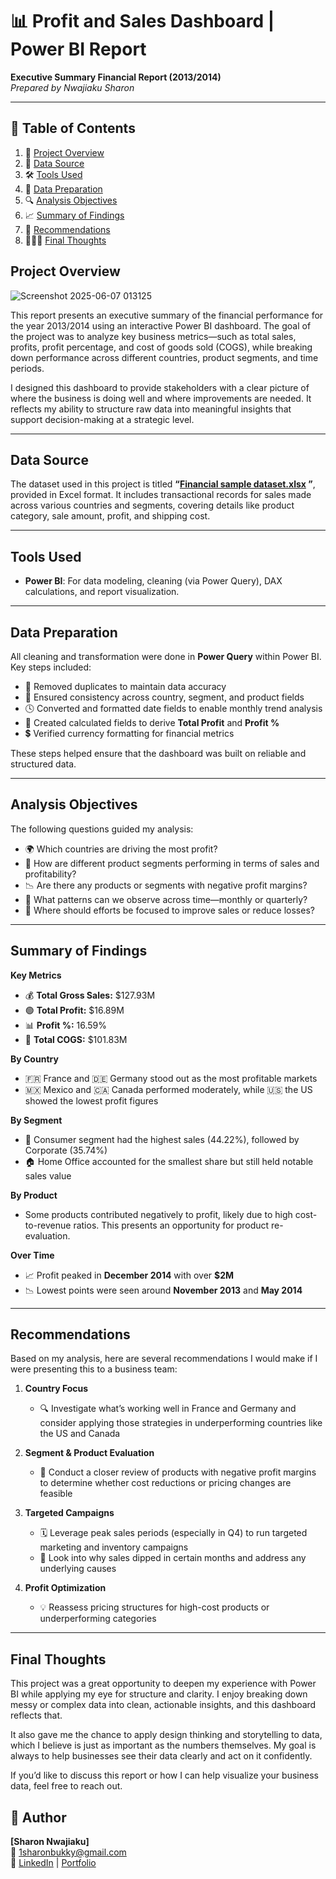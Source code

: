
# 📊 Profit and Sales Dashboard | Power BI Report  
**Executive Summary Financial Report (2013/2014)**  
*Prepared by Nwajiaku Sharon*

---
## 📑 Table of Contents

1. 📌 [Project Overview](#project-overview)  
2. 📂 [Data Source](#data-source)  
3. 🛠 [Tools Used](#tools-used)  
4. 🧼 [Data Preparation](#data-preparation)  
5. 🔍 [Analysis Objectives](#analysis-objectives)  
6. 📈 [Summary of Findings](#summary-of-findings)  
7. 📌 [Recommendations](#recommendations)  
8. 👩🏽‍💻 [Final Thoughts](#final-thoughts)
 


##  Project Overview  

![Screenshot 2025-06-07 013125](https://github.com/user-attachments/assets/1adec35b-7e0d-4d08-ac8f-c87c4f88330b)


This report presents an executive summary of the financial performance for the year 2013/2014 using an interactive Power BI dashboard. The goal of the project was to analyze key business metrics—such as total sales, profits, profit percentage, and cost of goods sold (COGS), while breaking down performance across different countries, product segments, and time periods.

I designed this dashboard to provide stakeholders with a clear picture of where the business is doing well and where improvements are needed. It reflects my ability to structure raw data into meaningful insights that support decision-making at a strategic level.

---

##  Data Source  

The dataset used in this project is titled **“[Financial sample dataset.xlsx](https://github.com/user-attachments/files/20635919/Financial.sample.dataset.xlsx)
”**, provided in Excel format. It includes transactional records for sales made across various countries and segments, covering details like product category, sale amount, profit, and shipping cost.

---

##  Tools Used  

- **Power BI**: For data modeling, cleaning (via Power Query), DAX calculations, and report visualization.

---

##  Data Preparation  

All cleaning and transformation were done in **Power Query** within Power BI. Key steps included:

- 🧹 Removed duplicates to maintain data accuracy  
- 🧾 Ensured consistency across country, segment, and product fields  
- 🕓 Converted and formatted date fields to enable monthly trend analysis  
- 🧮 Created calculated fields to derive **Total Profit** and **Profit %**  
- 💲 Verified currency formatting for financial metrics  

These steps helped ensure that the dashboard was built on reliable and structured data.

---

##  Analysis Objectives  

The following questions guided my analysis:  

- 🌍 Which countries are driving the most profit?  
- 🧱 How are different product segments performing in terms of sales and profitability?  
- 📉 Are there any products or segments with negative profit margins?  
- 📆 What patterns can we observe across time—monthly or quarterly?  
- 🎯 Where should efforts be focused to improve sales or reduce losses?

---

##  Summary of Findings  

**Key Metrics**  
- 💰 **Total Gross Sales:** $127.93M  
- 🟢 **Total Profit:** $16.89M  
- 📊 **Profit %:** 16.59%  
- 🧾 **Total COGS:** $101.83M  

**By Country**  
- 🇫🇷 France and 🇩🇪 Germany stood out as the most profitable markets  
- 🇲🇽 Mexico and 🇨🇦 Canada performed moderately, while 🇺🇸 the US showed the lowest profit figures  

**By Segment**  
- 👥 Consumer segment had the highest sales (44.22%), followed by Corporate (35.74%)  
- 🏠 Home Office accounted for the smallest share but still held notable sales value  

**By Product**  
- Some products contributed negatively to profit, likely due to high cost-to-revenue ratios. This presents an opportunity for product re-evaluation.

**Over Time**  
- 📈 Profit peaked in **December 2014** with over **$2M**  
- 📉 Lowest points were seen around **November 2013** and **May 2014**

---

##  Recommendations  

Based on my analysis, here are several recommendations I would make if I were presenting this to a business team:

1. **Country Focus**  
   - 🔍 Investigate what’s working well in France and Germany and consider applying those strategies in underperforming countries like the US and Canada  

2. **Segment & Product Evaluation**  
   - 🛒 Conduct a closer review of products with negative profit margins to determine whether cost reductions or pricing changes are feasible  

3. **Targeted Campaigns**  
   - 🗓 Leverage peak sales periods (especially in Q4) to run targeted marketing and inventory campaigns  
   - 🔎 Look into why sales dipped in certain months and address any underlying causes  

4. **Profit Optimization**  
   - 💡 Reassess pricing structures for high-cost products or underperforming categories

---

##  Final Thoughts  

This project was a great opportunity to deepen my experience with Power BI while applying my eye for structure and clarity. I enjoy breaking down messy or complex data into clean, actionable insights, and this dashboard reflects that.  

It also gave me the chance to apply design thinking and storytelling to data, which I believe is just as important as the numbers themselves. My goal is always to help businesses see their data clearly and act on it confidently.

If you’d like to discuss this report or how I can help visualize your business data, feel free to reach out.  

## 👤 Author

**[Sharon Nwajiaku]**  
📧 1sharonbukky@gmail.com  
🔗 [LinkedIn](https://www.linkedin.com/in/sharon-nwajiaku-2a22022b8?utm_source=share&utm_campaign=share_via&utm_content=profile&utm_medium=android_app) | [Portfolio](https://sharon-analytics.github.io/)

